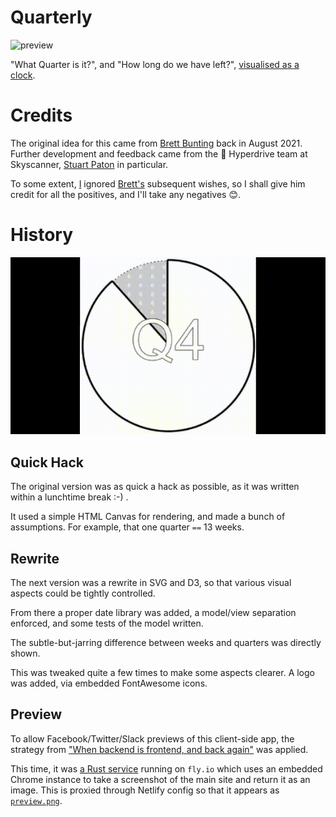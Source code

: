 # Quarterly

![preview](https://quarterly.houseofmoran.io/preview.png?cache_bust=1)

"What Quarter is it?", and "How long do we have left?", [visualised as a clock](https://quarterly.houseofmoran.io/).

# Credits

The original idea for this came from [Brett Bunting][brett] back in August 2021. Further development and feedback came from the 🚀&nbsp;Hyperdrive team at Skyscanner, [Stuart Paton][stuart] in particular.

To some extent, [I](https://www.houseofmoran.com/) ignored [Brett's][brett] subsequent wishes, so I shall give him credit for all the positives, and I'll take any negatives 😊.

[brett]: https://www.linkedin.com/in/brettbunting/
[stuart]: https://www.linkedin.com/in/stuartjohnpaton/

# History

![screenshots through time](./quarterly.gif)

## Quick Hack

The original version was as quick a hack as possible, as it was written within a lunchtime break :-) .

It used a simple HTML Canvas for rendering, and made a bunch of assumptions. For example, that one quarter `==` 13 weeks.

## Rewrite

The next version was a rewrite in SVG and D3, so that various visual aspects could be tightly controlled.

From there a proper date library was added, a model/view separation enforced, and some tests of the model written.

The subtle-but-jarring difference between weeks and quarters was directly shown.

This was tweaked quite a few times to make some aspects clearer. A logo was added, via embedded FontAwesome icons.

## Preview

To allow Facebook/Twitter/Slack previews of this client-side app, the strategy from ["When backend is frontend, and back again"](https://www.houseofmoran.com/post/163952918683/when-backend-is-frontend-and-back-again) was applied.

This time, it was [a Rust service](./preview/src/bin/server.rs) running on `fly.io` which uses an embedded Chrome instance to take a screenshot of the main site and return it as an image. This is proxied through Netlify config so that it appears as [`preview.png`][preview].

[preview]: https://quarterly.houseofmoran.io/preview.png
